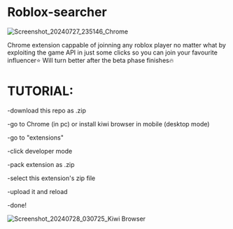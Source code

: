 # Roblox-searcher

![Screenshot_20240727_235146_Chrome](https://github.com/user-attachments/assets/577fd097-2049-4d53-af93-beb5d4980111)


Chrome extension cappable of joinning any roblox player no matter what by exploiting the game API in just some clicks so you can join your favourite influencer⭐️
Will turn better after the beta phase finishes🔥

# TUTORIAL:
-download this repo as .zip

-go to Chrome (in pc) or install kiwi browser in mobile (desktop mode)

-go to "extensions"

-click developer mode

-pack extension as .zip

-select this extension's zip file

-upload it and reload

-done!

![Screenshot_20240728_030725_Kiwi Browser](https://github.com/user-attachments/assets/41a5275e-5dfb-4ed3-a369-bfe7c92a3049)



